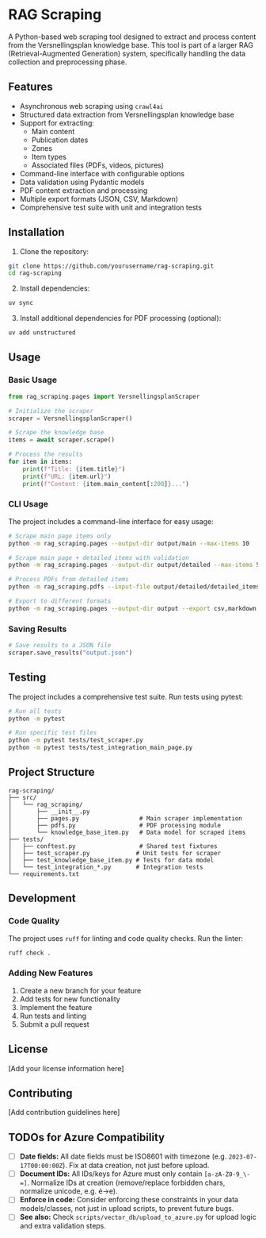 # RAG Scraping

A Python-based web scraping tool designed to extract and process content from the Versnellingsplan knowledge base. This tool is part of a larger RAG (Retrieval-Augmented Generation) system, specifically handling the data collection and preprocessing phase.

## Features

- Asynchronous web scraping using `crawl4ai`
- Structured data extraction from Versnellingsplan knowledge base
- Support for extracting:
  - Main content
  - Publication dates
  - Zones
  - Item types
  - Associated files (PDFs, videos, pictures)
- Command-line interface with configurable options
- Data validation using Pydantic models
- PDF content extraction and processing
- Multiple export formats (JSON, CSV, Markdown)
- Comprehensive test suite with unit and integration tests

## Installation

1. Clone the repository:
```bash
git clone https://github.com/yourusername/rag-scraping.git
cd rag-scraping
```

2. Install dependencies:
```bash
uv sync
```

3. Install additional dependencies for PDF processing (optional):
```bash
uv add unstructured
```

## Usage

### Basic Usage

```python
from rag_scraping.pages import VersnellingsplanScraper

# Initialize the scraper
scraper = VersnellingsplanScraper()

# Scrape the knowledge base
items = await scraper.scrape()

# Process the results
for item in items:
    print(f"Title: {item.title}")
    print(f"URL: {item.url}")
    print(f"Content: {item.main_content[:200]}...")
```

### CLI Usage

The project includes a command-line interface for easy usage:

```bash
# Scrape main page items only
python -m rag_scraping.pages --output-dir output/main --max-items 10

# Scrape main page + detailed items with validation
python -m rag_scraping.pages --output-dir output/detailed --max-items 5 --max-details 3 --validate

# Process PDFs from detailed items
python -m rag_scraping.pdfs --input-file output/detailed/detailed_items.json --output-dir output/pdfs

# Export to different formats
python -m rag_scraping.pages --output-dir output --export csv,markdown
```

### Saving Results

```python
# Save results to a JSON file
scraper.save_results("output.json")
```

## Testing

The project includes a comprehensive test suite. Run tests using pytest:

```bash
# Run all tests
python -m pytest

# Run specific test files
python -m pytest tests/test_scraper.py
python -m pytest tests/test_integration_main_page.py
```

## Project Structure

```
rag-scraping/
├── src/
│   └── rag_scraping/
│       ├── __init__.py
│       ├── pages.py                 # Main scraper implementation
│       ├── pdfs.py                  # PDF processing module
│       └── knowledge_base_item.py   # Data model for scraped items
├── tests/
│   ├── conftest.py                  # Shared test fixtures
│   ├── test_scraper.py             # Unit tests for scraper
│   ├── test_knowledge_base_item.py # Tests for data model
│   └── test_integration_*.py       # Integration tests
└── requirements.txt
```

## Development

### Code Quality

The project uses `ruff` for linting and code quality checks. Run the linter:

```bash
ruff check .
```

### Adding New Features

1. Create a new branch for your feature
2. Add tests for new functionality
3. Implement the feature
4. Run tests and linting
5. Submit a pull request

## License

[Add your license information here]

## Contributing

[Add contribution guidelines here]

## TODOs for Azure Compatibility

- [ ] **Date fields:** All date fields must be ISO8601 with timezone (e.g. `2023-07-17T00:00:00Z`). Fix at data creation, not just before upload.
- [ ] **Document IDs:** All IDs/keys for Azure must only contain `[a-zA-Z0-9_\-=]`. Normalize IDs at creation (remove/replace forbidden chars, normalize unicode, e.g. é→e).
- [ ] **Enforce in code:** Consider enforcing these constraints in your data models/classes, not just in upload scripts, to prevent future bugs.
- [ ] **See also:** Check `scripts/vector_db/upload_to_azure.py` for upload logic and extra validation steps.
